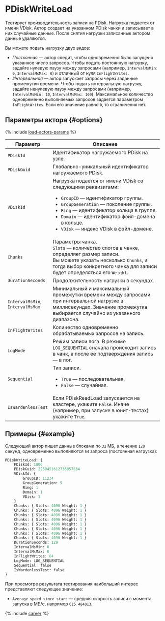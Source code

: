 # PDiskWriteLoad

Тестирует производительность записи на PDisk. Нагрузка подается от имени VDisk. Актор создает на указанном PDisk чанки и записывает в них случайные данные. После снятия нагрузки записанные актором данные удаляются.

Вы можете подать нагрузку двух видов:

* _Постоянная_ — актор следит, чтобы одновременно было запущено указанное число запросов. Чтобы подать постоянную нагрузку, задайте нулевую паузу между запросами (например, `IntervalMsMin: 0`, `IntervalMsMax: 0`) и отличный от нуля `InFlightWrites`.
* _Интервальная_ — актор запускает запросы через заданные промежутки времени. Чтобы подать интервальную нагрузку, задайте ненулевую паузу между запросами (например, `IntervalMsMin: 10`, `IntervalMsMax: 100`). Максимальное количество одновременно выполняемых запросов задается параметром `InFlightWrites`. Если его значение равно `0`, то ограничения нет.

## Параметры актора {#options}

{% include [load-actors-params](../_includes/load-actors-params.md) %}

| Параметр                             | Описание                                                                                                                                                                                                                                                                                                          |
|--------------------------------------|-------------------------------------------------------------------------------------------------------------------------------------------------------------------------------------------------------------------------------------------------------------------------------------------------------------------|
| `PDiskId`                            | Идентификатор нагружаемого PDisk на узле.                                                                                                                                                                                                                                                                         |
| `PDiskGuid`                          | Глобально-уникальный идентификатор нагружаемого PDisk.                                                                                                                                                                                                                                                            |
| `VDiskId`                            | Нагрузка подается от имени VDisk со следующими реквизитами:<ul><li>`GroupID` — идентификатор группы.</li><li>`GroupGeneration` — поколение группы.</li><li>`Ring` — идентификатор кольца в группе.</li><li>`Domain` — идентификатор фэйл-домена в кольце.</li><li>`VDisk` — индекс VDisk в фэйл-домене.</li></ul> |
| `Chunks`                             | Параметры чанка.<br/>`Slots` — количество слотов в чанке, определяет размер записи.<br/>Вы можете указать несколько `Chunks`, и тогда выбор конкретного чанка для записи будет определяться его `Weight`.                                                                                                         |
| `DurationSeconds`                    | Продолжительность нагрузки в секундах.                                                                                                                                                                                                                                                                            |
| `IntervalMsMin`,<br/>`IntervalMsMax` | Минимальный и максимальный промежутки времени между запросами при интервальной нагрузке в миллисекундах. Значение промежутка выбирается случайно из указанного диапазона.                                                                                                                                         |
| `InFlightWrites`                     | Количество одновременно обрабатываемых запросов на запись.                                                                                                                                                                                                                                                        |
| `LogMode`                            | Режим записи лога. В режиме `LOG_SEQUENTIAL` сначала происходит запись в чанк, а после ее подтверждения запись — в лог.                                                                                                                                                                                           |
| `Sequential`                         | Тип записи.<ul><li>`True` — последовательная.</li><li>`False` — случайная.</li></ul>                                                                                                                                                                                                                              |
| `IsWardenlessTest`                   | Если PDiskReadLoad запускается на кластере, укажите `False`. Иначе (например, при запуске в юнит-тестах) укажите `True`.                                                                                                                                                                                          |

## Примеры {#example}

Следующий актор пишет данные блоками по `32` МБ, в течение `120` секунд, одновременно выполняются `64` запроса (постоянная нагрузка):

```proto
PDiskWriteLoad: {
    PDiskId: 1000
    PDiskGuid: 2258451612736857634
    VDiskId: {
        GroupID: 11234
        GroupGeneration: 5
        Ring: 1
        Domain: 1
        VDisk: 3
    }
    Chunks: { Slots: 4096 Weight: 1 }
    Chunks: { Slots: 4096 Weight: 1 }
    Chunks: { Slots: 4096 Weight: 1 }
    Chunks: { Slots: 4096 Weight: 1 }
    Chunks: { Slots: 4096 Weight: 1 }
    Chunks: { Slots: 4096 Weight: 1 }
    Chunks: { Slots: 4096 Weight: 1 }
    Chunks: { Slots: 4096 Weight: 1 }
    DurationSeconds: 120
    IntervalMsMin: 0
    IntervalMsMax: 0
    InFlightWrites: 64
    LogMode: LOG_SEQUENTIAL
    Sequential: false
    IsWardenlessTest: false
}
```

При просмотре результата тестирования наибольший интерес представляют следующее значение:

* `Average speed since start` — средняя скорость записи с момента запуска в МБ/с, например `615.484013`.

{% include [career](./_includes/career.md) %}